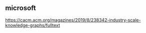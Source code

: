 
## microsoft

https://cacm.acm.org/magazines/2019/8/238342-industry-scale-knowledge-graphs/fulltext

